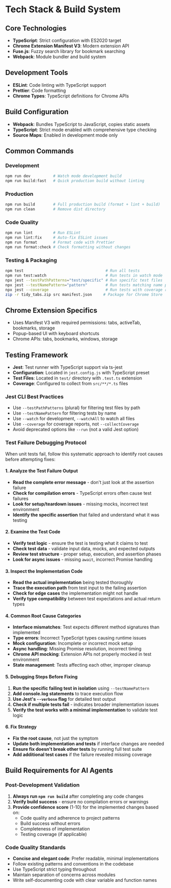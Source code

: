 # Tech Stack & Build System

## Core Technologies

- **TypeScript**: Strict configuration with ES2020 target
- **Chrome Extension Manifest V3**: Modern extension API
- **Fuse.js**: Fuzzy search library for bookmark searching
- **Webpack**: Module bundler and build system

## Development Tools

- **ESLint**: Code linting with TypeScript support
- **Prettier**: Code formatting
- **Chrome Types**: TypeScript definitions for Chrome APIs

## Build Configuration

- **Webpack**: Bundles TypeScript to JavaScript, copies static assets
- **TypeScript**: Strict mode enabled with comprehensive type checking
- **Source Maps**: Enabled in development mode only

## Common Commands

### Development

```bash
npm run dev          # Watch mode development build
npm run build:fast   # Quick production build without linting
```

### Production

```bash
npm run build        # Full production build (format + lint + build)
npm run clean        # Remove dist directory
```

### Code Quality

```bash
npm run lint         # Run ESLint
npm run lint:fix     # Auto-fix ESLint issues
npm run format       # Format code with Prettier
npm run format:check # Check formatting without changes
```

### Testing & Packaging

```bash
npm test                                    # Run all tests
npm run test:watch                          # Run tests in watch mode
npx jest --testPathPatterns="test/specific" # Run specific test files
npx jest --testNamePattern="pattern"        # Run tests matching name pattern
npx jest --coverage                         # Run tests with coverage report
zip -r tidy_tabs.zip src manifest.json     # Package for Chrome Store
```

## Chrome Extension Specifics

- Uses Manifest V3 with required permissions: tabs, activeTab, bookmarks, storage
- Popup-based UI with keyboard shortcuts
- Chrome APIs: tabs, bookmarks, windows, storage

## Testing Framework

- **Jest**: Test runner with TypeScript support via ts-jest
- **Configuration**: Located in `jest.config.js` with TypeScript preset
- **Test Files**: Located in `test/` directory with `.test.ts` extension
- **Coverage**: Configured to collect from `src/**/*.ts` files

### Jest CLI Best Practices

- Use `--testPathPatterns` (plural) for filtering test files by path
- Use `--testNamePattern` for filtering tests by name
- Use `--watch` for development, `--watchAll` to watch all files
- Use `--coverage` for coverage reports, not `--collectCoverage`
- Avoid deprecated options like `--run` (not a valid Jest option)

### Test Failure Debugging Protocol

When unit tests fail, follow this systematic approach to identify root causes before attempting fixes:

#### 1. Analyze the Test Failure Output

- **Read the complete error message** - don't just look at the assertion failure
- **Check for compilation errors** - TypeScript errors often cause test failures
- **Look for setup/teardown issues** - missing mocks, incorrect test environment
- **Identify the specific assertion** that failed and understand what it was testing

#### 2. Examine the Test Code

- **Verify test logic** - ensure the test is testing what it claims to test
- **Check test data** - validate input data, mocks, and expected outputs
- **Review test structure** - proper setup, execution, and assertion phases
- **Look for async issues** - missing `await`, incorrect Promise handling

#### 3. Inspect the Implementation Code

- **Read the actual implementation** being tested thoroughly
- **Trace the execution path** from test input to the failing assertion
- **Check for edge cases** the implementation might not handle
- **Verify type compatibility** between test expectations and actual return types

#### 4. Common Root Cause Categories

- **Interface mismatches**: Test expects different method signatures than implemented
- **Type errors**: Incorrect TypeScript types causing runtime issues
- **Mock configuration**: Incomplete or incorrect mock setup
- **Async handling**: Missing Promise resolution, incorrect timing
- **Chrome API mocking**: Extension APIs not properly mocked in test environment
- **State management**: Tests affecting each other, improper cleanup

#### 5. Debugging Steps Before Fixing

1. **Run the specific failing test in isolation** using `--testNamePattern`
2. **Add console.log statements** to trace execution flow
3. **Use Jest's `--verbose` flag** for detailed test output
4. **Check if multiple tests fail** - indicates broader implementation issues
5. **Verify the test works with a minimal implementation** to validate test logic

#### 6. Fix Strategy

- **Fix the root cause**, not just the symptom
- **Update both implementation and tests** if interface changes are needed
- **Ensure fix doesn't break other tests** by running full test suite
- **Add additional test cases** if the failure revealed missing coverage

## Build Requirements for AI Agents

### Post-Development Validation

1. **Always run `npm run build`** after completing any code changes
2. **Verify build success** - ensure no compilation errors or warnings
3. **Provide confidence score** (1-10) for the implemented changes based on:
   - Code quality and adherence to project patterns
   - Build success without errors
   - Completeness of implementation
   - Testing coverage (if applicable)

### Code Quality Standards

- **Concise and elegant code**: Prefer readable, minimal implementations
- Follow existing patterns and conventions in the codebase
- Use TypeScript strict typing throughout
- Maintain separation of concerns across modules
- Write self-documenting code with clear variable and function names
